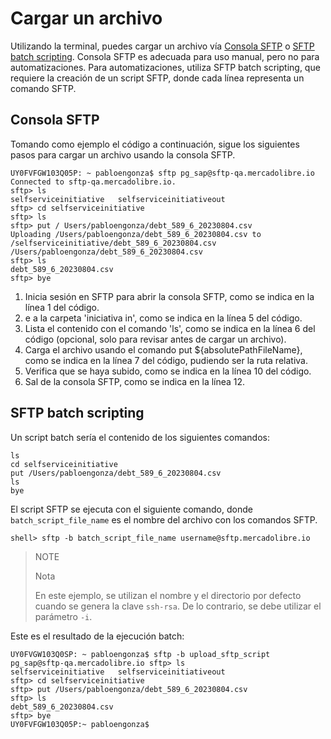 # Cargar un archivo

Utilizando la terminal, puedes cargar un archivo vía [Consola SFTP](/developers/es/docs/links-and-debts/integration-configuration/upload#bookmark_consola_sftp) o [SFTP batch scripting](/developers/es/docs/links-and-debts/integration-configuration/upload#bookmark_sftp_batch_scripting). Consola SFTP es adecuada para uso manual, pero no para automatizaciones. Para automatizaciones, utiliza SFTP batch scripting, que requiere la creación de un script SFTP, donde cada línea representa un comando SFTP. 

## Consola SFTP

Tomando como ejemplo el código a continuación, sigue los siguientes pasos para cargar un archivo usando la consola SFTP.

```terminal
UY0FVFGW103Q05P: ~ pabloengonza$ sftp pg_sap@sftp-qa.mercadolibre.io
Connected to sftp-qa.mercadolibre.io.
sftp> ls
selfserviceinitiative	selfserviceinitiativeout
sftp> cd selfserviceinitiative
sftp> ls
sftp> put /	Users/pabloengonza/debt_589_6_20230804.csv
Uploading /Users/pabloengonza/debt_589_6_20230804.csv to /selfserviceinitiative/debt_589_6_20230804.csv
/Users/pabloengonza/debt_589_6_20230804.csv
sftp> ls
debt_589_6_20230804.csv
sftp> bye
```

1. Inicia sesión en SFTP para abrir la consola SFTP, como se indica en la línea 1 del código.
2. e a la carpeta 'iniciativa in', como se indica en la línea 5 del código.
3. Lista el contenido con el comando 'ls', como se indica en la línea 6 del código (opcional, solo para revisar antes de cargar un archivo).
4. Carga el archivo usando el comando put ${absolutePathFileName}, como se indica en la línea 7 del código, pudiendo ser la ruta relativa.
5. Verifica que se haya subido, como se indica en la línea 10 del código.
6. Sal de la consola SFTP, como se indica en la línea 12.

## SFTP batch scripting

Un script batch sería el contenido de los siguientes comandos:

```terminal
ls
cd selfserviceinitiative
put /Users/pabloengonza/debt_589_6_20230804.csv
ls
bye
```

El script SFTP se ejecuta con el siguiente comando, donde `batch_script_file_name` es el nombre del archivo con los comandos SFTP.

```
shell> sftp -b batch_script_file_name username@sftp.mercadolibre.io
```

> NOTE
>
> Nota
>
> En este ejemplo, se utilizan el nombre y el directorio por defecto cuando se genera la clave `ssh-rsa`. De lo contrario, se debe utilizar el parámetro `-i`.

Este es el resultado  de la ejecución batch:

```terminal
UY0FVGW103Q0SP: ~ pabloengonza$ sftp -b upload_sftp_script pg_sap@sftp-qa.mercadolibre.io sftp> ls
selfserviceinitiative	selfserviceinitiativeout
sftp> cd selfserviceinitiative
sftp> put /Users/pabloengonza/debt_589_6_20230804.csv
sftp> ls
debt_589_6_20230804.csv
sftp> bye
UY0FVFGW103Q05P:~ pabloengonza$
```